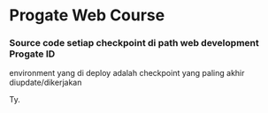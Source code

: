 # Progate Web Course
<h3>Source code setiap checkpoint di path web development Progate ID</h3>
<p>environment yang di deploy adalah checkpoint yang paling akhir diupdate/dikerjakan</p> 
Ty.
